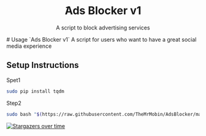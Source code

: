 <h1 align="center"/>َAds Blocker v1</h1>
<p align="center">
    A script to block advertising services
</p>
# Usage
`Ads Blocker v1`
A script for users who want to have a great social media experience

## Setup Instructions

Spet1
```bash
sudo pip install tqdm
```
Step2 
```bash
sudo bash "$(https://raw.githubusercontent.com/TheMrMobin/AdsBlocker/main/adsinstall.sh)"
```

[![Stargazers over time](https://starchart.cc/TheMrMobin/AdsBlocker.svg?variant=adaptive)](https://starchart.cc/TheMrMobin/AdsBlocker)
